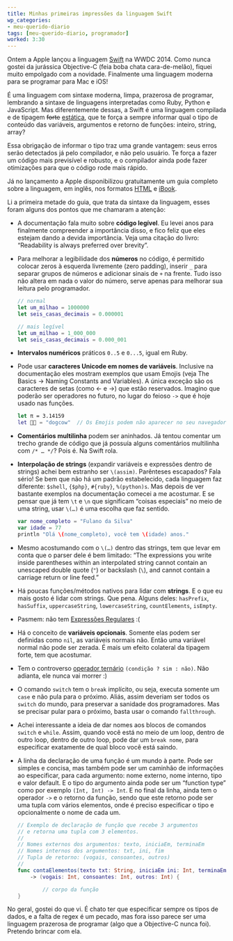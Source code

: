 ```yaml
---
title: Minhas primeiras impressões da linguagem Swift
wp_categories:
- meu-querido-diario
tags: [meu-querido-diario, programador]
worked: 3:30
---
```


Ontem a Apple lançou a linguagem [Swift](https://developer.apple.com/swift/) na WWDC 2014. Como nunca gostei da jurássica Objective-C (feia boba chata cara-de-melão), fiquei muito empolgado com a novidade. Finalmente uma linguagem moderna para se programar para Mac e iOS!

É uma linguagem com sintaxe moderna, limpa, prazerosa de programar, lembrando a sintaxe de linguagens interpretadas como Ruby, Python e JavaScript. Mas diferentemente dessas, a Swift é uma linguagem compilada e de tipagem <del title="Obrigado Ulysses Almeida pela correção.">forte</del> [estática](http://fgsl.eti.br/blog/?p=118), que te força a sempre informar qual o tipo de conteúdo das variáveis, argumentos e retorno de funções: inteiro, string, array?

Essa obrigação de informar o tipo traz uma grande vantagem: seus erros serão detectados já pelo compilador, e não pelo usuário. Te força a fazer um código mais previsível e robusto, e o compilador ainda pode fazer otimizações para que o código rode mais rápido.

Já no lançamento a Apple disponibilizou gratuitamente um guia completo sobre a linguagem, em inglês, nos formatos [HTML](https://developer.apple.com/library/prerelease/ios/documentation/Swift/Conceptual/Swift_Programming_Language/) e [iBook](https://itunes.apple.com/us/book/the-swift-programming-language/id881256329?mt=11).

Li a primeira metade do guia, que trata da sintaxe da linguagem, esses foram alguns dos pontos que me chamaram a atenção:

- A documentação fala muito sobre **código legível**. Eu levei anos para finalmente compreender a importância disso, e fico feliz que eles estejam dando a devida importância. Veja uma citação do livro: “Readability is always preferred over brevity”.

- Para melhorar a legibilidade dos **números** no código, é permitido colocar zeros à esquerda livremente (zero padding), inserir `_` para separar grupos de números e adicionar sinais de `+` na frente. Tudo isso não altera em nada o valor do número, serve apenas para melhorar sua leitura pelo programador.

    ```swift
    // normal
    let um_milhao = 1000000
    let seis_casas_decimais = 0.000001

    // mais legível
    let um_milhao = 1_000_000
    let seis_casas_decimais = 0.000_001
    ```

- **Intervalos numéricos** práticos `0..5` e `0...5`, igual em Ruby.

- Pode usar **caracteres Unicode em nomes de variáveis**. Inclusive na documentação eles mostram exemplos que usam Emojis (veja The Basics → Naming Constants and Variables). A única exceção são os caracteres de setas (como ← e →) que estão reservados. Imagino que poderão ser operadores no futuro, no lugar do feioso `->` que é hoje usado nas funções.

    ```swift
    let π = 3.14159
    let 🐶🐮 = "dogcow"  // Os Emojis podem não aparecer no seu navegador
    ```

- **Comentários multilinha** podem ser aninhados. Já tentou comentar um trecho grande de código que já possuía alguns comentários multilinha com `/* … */`? Pois é. Na Swift rola.

- **Interpolação de strings** (expandir variáveis e expressões dentro de strings) achei bem estranho ser `\(assim)`. Parênteses escapados? Fala sério! Se bem que não há um padrão estabelecido, cada linguagem faz diferente: `$shell`, `{$php}`, `#{ruby}`, `%(python)s`. Mas depois de ver bastante exemplos na documentação comecei a me acostumar. E se pensar que já tem `\t` e `\n` que significam “coisas especiais” no meio de uma string, usar `\(…)` é uma escolha que faz sentido.

    ```swift
    var nome_completo = "Fulano da Silva"
    var idade = 77
    println "Olá \(nome_completo), você tem \(idade) anos."
    ```

- Mesmo acostumando com o `\(…)` dentro das strings, tem que levar em conta que o parser dele é bem limitado: “The expressions you write inside parentheses within an interpolated string cannot contain an unescaped double quote (`"`) or backslash (`\`), and cannot contain a carriage return or line feed.”


- Há poucas funções/métodos nativos para lidar com **strings**. E o que eu mais gosto é lidar com strings. Que pena. Alguns deles: `hasPrefix`, `hasSuffix`, `uppercaseString`, `lowercaseString`, `countElements`, `isEmpty`.

- Pasmem: não tem [Expressões Regulares](http://aurelio.net/regex/) :(

- Há o conceito de **variáveis opcionais**. Somente elas podem ser definidas como `nil`, as variáveis normais não. Então uma variável normal não pode ser zerada. É mais um efeito colateral da tipagem forte, tem que acostumar.

- Tem o controverso [operador ternário](http://en.wikipedia.org/wiki/%3F:) `(condição ? sim : não)`. Não adianta, ele nunca vai morrer :)

- O comando `switch` tem o `break` implícito, ou seja, executa somente um `case` e não pula para o próximo. Aliás, assim deveriam ser todos os `switch` do mundo, para preservar a sanidade dos programadores. Mas se precisar pular para o próximo, basta usar o comando `fallthrough`.

- Achei interessante a ideia de dar nomes aos blocos de comandos `switch` e `while`. Assim, quando você está no meio de um loop, dentro de outro loop, dentro de outro loop, pode dar um `break nome`, para especificar exatamente de qual bloco você está saindo.

- A linha da declaração de uma função é um mundo à parte. Pode ser simples e concisa, mas também pode ser um caminhão de informações ao especificar, para cada argumento: nome externo, nome interno, tipo e valor default. E o tipo do argumento ainda pode ser um “function type” como por exemplo `(Int, Int) -> Int`. E no final da linha, ainda tem o operador `->` e o retorno da função, sendo que este retorno pode ser uma tupla com vários elementos, onde é preciso especificar o tipo e opcionalmente o nome de cada um.

    ```swift
    // Exemplo de declaração de função que recebe 3 argumentos
    // e retorna uma tupla com 3 elementos.
    //
    // Nomes externos dos argumentos: texto, iniciaEm, terminaEm
    // Nomes internos dos argumentos: txt, ini, fim
    // Tupla de retorno: (vogais, consoantes, outros)
    //
    func contaElementos(texto txt: String, iniciaEm ini: Int, terminaEm fim: Int)
        -> (vogais: Int, consoantes: Int, outros: Int) {

            // corpo da função
    }
    ```

No geral, gostei do que vi. É chato ter que especificar sempre os tipos de dados, e a falta de regex é um pecado, mas fora isso parece ser uma linguagem prazerosa de programar (algo que a Objective-C nunca foi). Pretendo brincar com ela.
